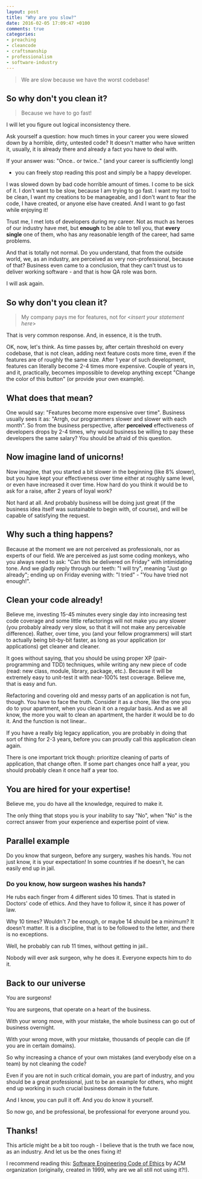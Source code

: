 ```yaml
---
layout: post
title: "Why are you slow?"
date: 2016-02-05 17:09:47 +0100
comments: true
categories: 
- preaching
- cleancode
- craftsmanship
- professionalism
- software-industry
---
```


> We are slow because we have the worst codebase!

## So why don't you clean it?

> Because we have to go fast!

I will let you figure out logical inconsistency there.

Ask yourself a question: how much times in your career you were slowed down by
a horrible, dirty, untested code? It doesn't matter who have written it,
usually, it is already there and already a fact you have to deal with.

If your answer was: "Once.. or twice.." (and your career is sufficiently long)
- you can freely stop reading this post and simply be a happy developer.

I was slowed down by bad code horrible amount of times. I come to be sick of
it. I don't want to be slow, because I am trying to go fast. I want my tool to
be clean, I want my creations to be manageable, and I don't want to fear the
code, I have created, or anyone else have created. And I want to go fast while
enjoying it!

Trust me, I met lots of developers during my career. Not as much as heroes of
our industry have met, but **enough** to be able to tell you, that **every
single** one of them, who has any reasonable length of the career, had same
problems.

And that is totally not normal. Do you understand, that from the outside world,
we, as an industry, are perceived as very non-professional, because of that?
Business even came to a conclusion, that they can't trust us to deliver working
software - and that is how QA role was born.

I will ask again.

## So why don't you clean it?

> My company pays me for features, not for <*insert your statement here*>

That is very common response. And, in essence, it is the truth.

OK, now, let's think. As time passes by, after certain threshold on every
codebase, that is not clean, adding next feature costs more time, even if the
features are of roughly the same size. After 1 year of such development,
features can literally become 2-4 times more expensive. Couple of years in, and
it, practically, becomes impossible to develop anything except "Change the
color of this button" (or provide your own example).

## What does that mean?

One would say: "Features become more expensive over time". Business usually
sees it as: "Arrgh, our programmers slower and slower with each month". So from
the business perspective, after **perceived** effectiveness of developers drops
by 2-4 times, why would business be willing to pay these developers the same
salary? You should be afraid of this question.

## Now imagine land of unicorns!

Now imagine, that you started a bit slower in the beginning (like 8% slower),
but you have kept your effectiveness over time either at roughly same level, or
even have increased it over time. How hard do you think it would be to ask for
a raise, after 2 years of loyal work?

Not hard at all. And probably business will be doing just great (if the
business idea itself was sustainable to begin with, of course), and will be
capable of satisfying the request.

## Why such a thing happens?

Because at the moment we are not perceived as professionals, nor as experts of
our field. We are perceived as just some coding monkeys, who you always need to
ask: "Can this be delivered on Friday" with intimidating tone. And we gladly
reply through our teeth: "I will try", meaning "Just go already"; ending up on
Friday evening with: "I tried" - "You have tried not enough!".

## Clean your code already!

Believe me, investing 15-45 minutes every single day into increasing test code
coverage and some little refactorings will not make you any slower (you
probably already very slow, so that it will not make any perceivable
difference). Rather, over time, you (and your fellow programmers) will start to
actually being bit-by-bit faster, as long as your application (or applications)
get cleaner and cleaner.

It goes without saying, that you should be using proper XP (pair-programming
and TDD) techniques, while writing any new piece of code (read: new class,
module, library, package, etc.). Because it will be extremely easy to unit-test
it with near-100% test coverage. Believe me, that is easy and fun.

Refactoring and covering old and messy parts of an application is not fun,
though. You have to face the truth. Consider it as a chore, like the one you do
to your apartment, when you clean it on a regular basis. And as we all know,
the more you wait to clean an apartment, the harder it would be to do it. And
the function is not linear..

If you have a really big legacy application, you are probably in doing that
sort of thing for 2-3 years, before you can proudly call this application clean
again.

There is one important trick though: prioritize cleaning of parts of
application, that change often. If some part changes once half a year, you
should probably clean it once half a year too.

## You are hired for your expertise!

Believe me, you do have all the knowledge, required to make it.

The only thing that stops you is your inability to say "No", when "No" is the
correct answer from your experience and expertise point of view.

## Parallel example

Do you know that surgeon, before any surgery, washes his hands. You not just
know, it is your expectation! In some countries if he doesn't, he can easily
end up in jail.

### Do you know, how surgeon washes his hands?

He rubs each finger from 4 different sides 10 times. That is stated in Doctors'
code of ethics. And they have to follow it, since it has power of law.

Why 10 times? Wouldn't 7 be enough, or maybe 14 should be a minimum? It doesn't
matter. It is a discipline, that is to be followed to the letter, and there is
no exceptions.

Well, he probably can rub 11 times, without getting in jail..

Nobody will ever ask surgeon, why he does it. Everyone expects him to do it.

## Back to our universe

You are surgeons!

You are surgeons, that operate on a heart of the business.

With your wrong move, with your mistake, the whole business can go out of
business overnight.

With your wrong move, with your mistake, thousands of people can die (if you
are in certain domains).

So why increasing a chance of your own mistakes (and everybody else on a team)
by not cleaning the code?

Even if you are not in such critical domain, you are part of industry, and you
should be a great professional, just to be an example for others, who might end
up working in such crucial business domain in the future.

And I know, you can pull it off. And you do know it yourself.

So now go, and be professional, be professional for everyone around you.

## Thanks!

This article might be a bit too rough - I believe that is the truth we face
now, as an industry. And let us be the ones fixing it!

I recommend reading this: [Software Engineering Code of Ethics](http://acm.org/about/se-code)
by ACM organization (originally, created in 1999, why are we all still not
using it?!).
